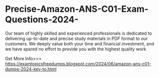 # Precise-Amazon-ANS-C01-Exam-Questions-2024-
Our team of highly skilled and experienced professionals is dedicated to delivering up-to-date and precise study materials in PDF format to our customers. We deeply value both your time and financial investment, and we have spared no effort to provide you with the highest quality work 

Get More Info>>> https://examtopicsfreedumps.blogspot.com/2024/06/amazon-ans-c01-dumps-2024-key-to.html
